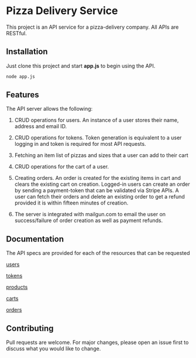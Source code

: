 # Pizza Delivery Service

This project is an API service for a pizza-delivery company. All APIs are RESTful. 

## Installation

Just clone this project and start **app.js** to begin using the API.

```bash
node app.js
```

## Features

The API server allows the following:

1. CRUD operations for users. An instance of a user stores their name, address and email ID.

2. CRUD operations for tokens. Token generation is equivalent to a user logging in and token is required for most API requests.

3. Fetching an item list of pizzas and sizes that a user can add to their cart

4. CRUD operations for the cart of a user.

5. Creating orders. An order is created for the existing items in cart and clears the existing cart on creation. Logged-in users can create an order by sending a payment-token that can be validated via Stripe APIs. A user can fetch their orders and delete an existing order to get a refund provided it is within fifteen minutes of creation.

6. The server is integrated with mailgun.com to email the user on success/failure of order creation as well as payment refunds.

## Documentation

The API specs are provided for each of the resources that can be requested

[users](documentation/users.md)

[tokens](documentation/tokens.md)

[products](documentation/products.md)

[carts](documentation/carts.md)

[orders](documentation/orders.md)


## Contributing
Pull requests are welcome. For major changes, please open an issue first to discuss what you would like to change.
